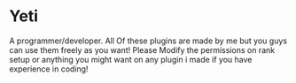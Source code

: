 # Yeti
A programmer/developer.
All Of these plugins are made by me but you guys can use them freely as you want!
Please Modify the permissions on rank setup or anything you might want on any plugin i made if you have experience in coding!

